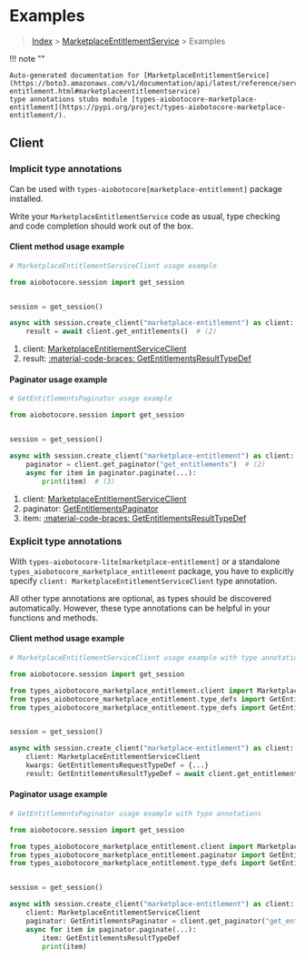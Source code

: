 # Examples

> [Index](../README.md) > [MarketplaceEntitlementService](./README.md) > Examples

!!! note ""

    Auto-generated documentation for [MarketplaceEntitlementService](https://boto3.amazonaws.com/v1/documentation/api/latest/reference/services/marketplace-entitlement.html#marketplaceentitlementservice)
    type annotations stubs module [types-aiobotocore-marketplace-entitlement](https://pypi.org/project/types-aiobotocore-marketplace-entitlement/).

## Client

### Implicit type annotations

Can be used with `types-aiobotocore[marketplace-entitlement]` package installed.

Write your `MarketplaceEntitlementService` code as usual,
type checking and code completion should work out of the box.



#### Client method usage example

```python
# MarketplaceEntitlementServiceClient usage example

from aiobotocore.session import get_session


session = get_session()

async with session.create_client("marketplace-entitlement") as client:  # (1)
    result = await client.get_entitlements()  # (2)
```

1. client: [MarketplaceEntitlementServiceClient](./client.md)
2. result: [:material-code-braces: GetEntitlementsResultTypeDef](./type_defs.md#getentitlementsresulttypedef)



#### Paginator usage example

```python
# GetEntitlementsPaginator usage example

from aiobotocore.session import get_session


session = get_session()

async with session.create_client("marketplace-entitlement") as client:  # (1)
    paginator = client.get_paginator("get_entitlements")  # (2)
    async for item in paginator.paginate(...):
        print(item)  # (3)
```

1. client: [MarketplaceEntitlementServiceClient](./client.md)
2. paginator: [GetEntitlementsPaginator](./paginators.md#getentitlementspaginator)
3. item: [:material-code-braces: GetEntitlementsResultTypeDef](./type_defs.md#getentitlementsresulttypedef)




### Explicit type annotations

With `types-aiobotocore-lite[marketplace-entitlement]`
or a standalone `types_aiobotocore_marketplace_entitlement` package, you have to explicitly specify
`client: MarketplaceEntitlementServiceClient` type annotation.

All other type annotations are optional, as types should be discovered automatically.
However, these type annotations can be helpful in your functions and methods.


#### Client method usage example

```python
# MarketplaceEntitlementServiceClient usage example with type annotations

from aiobotocore.session import get_session

from types_aiobotocore_marketplace_entitlement.client import MarketplaceEntitlementServiceClient
from types_aiobotocore_marketplace_entitlement.type_defs import GetEntitlementsResultTypeDef
from types_aiobotocore_marketplace_entitlement.type_defs import GetEntitlementsRequestTypeDef


session = get_session()

async with session.create_client("marketplace-entitlement") as client:
    client: MarketplaceEntitlementServiceClient
    kwargs: GetEntitlementsRequestTypeDef = {...}
    result: GetEntitlementsResultTypeDef = await client.get_entitlements(**kwargs)
```



#### Paginator usage example

```python
# GetEntitlementsPaginator usage example with type annotations

from aiobotocore.session import get_session

from types_aiobotocore_marketplace_entitlement.client import MarketplaceEntitlementServiceClient
from types_aiobotocore_marketplace_entitlement.paginator import GetEntitlementsPaginator
from types_aiobotocore_marketplace_entitlement.type_defs import GetEntitlementsResultTypeDef


session = get_session()

async with session.create_client("marketplace-entitlement") as client:
    client: MarketplaceEntitlementServiceClient
    paginator: GetEntitlementsPaginator = client.get_paginator("get_entitlements")
    async for item in paginator.paginate(...):
        item: GetEntitlementsResultTypeDef
        print(item)
```


